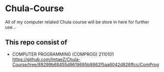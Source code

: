 # Chula-Course
All of my computer related Chula course will be store in here for further use...

## This repo consist of
- COMPUTER PROGRAMMING (COMPROG) 2110101 https://github.com/ImtaeZ/Chula-Course/tree/89299b68455d9619695b8862f5aa6042d826ffcc/ComProg
